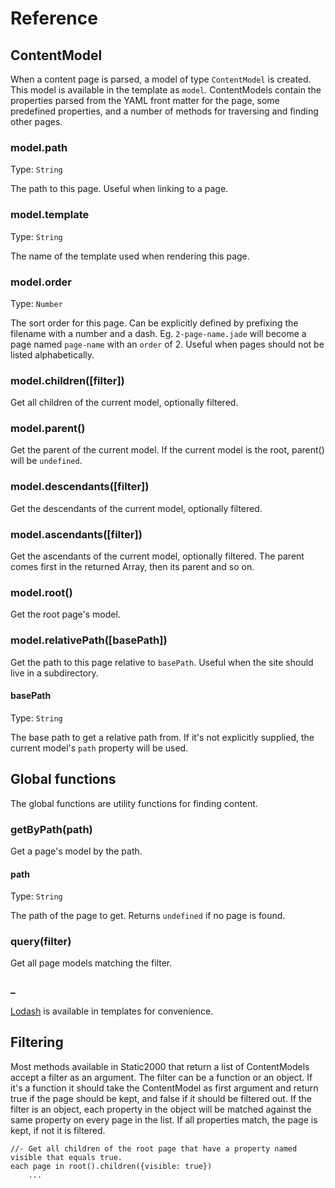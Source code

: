 # Reference

## ContentModel

When a content page is parsed, a model of type `ContentModel` is created. This model is available in the template as `model`. ContentModels contain the properties parsed from the YAML front matter for the page, some predefined properties, and a number of methods for traversing and finding other pages.

### model.path

Type: `String`

The path to this page. Useful when linking to a page.

### model.template

Type: `String`

The name of the template used when rendering this page.

### model.order

Type: `Number`

The sort order for this page. Can be explicitly defined by prefixing the filename with a number and a dash. Eg. `2-page-name.jade` will become a page named `page-name` with an `order` of 2. Useful when pages should not be listed alphabetically.

### model.children([filter])

Get all children of the current model, optionally filtered.

### model.parent()

Get the parent of the current model. If the current model is the root, parent() will be `undefined`.

### model.descendants([filter])

Get the descendants of the current model, optionally filtered.

### model.ascendants([filter])

Get the ascendants of the current model, optionally filtered. The parent comes first in the returned Array, then its parent and so on.

### model.root()

Get the root page's model.

### model.relativePath([basePath])

Get the path to this page relative to `basePath`. Useful when the site should live in a subdirectory.

#### basePath

Type: `String`

The base path to get a relative path from. If it's not explicitly supplied, the current model's `path` property will be used.

## Global functions

The global functions are utility functions for finding content.

### getByPath(path)

Get a page's model by the path.

#### path

Type: `String`

The path of the page to get. Returns `undefined` if no page is found.

### query(filter)

Get all page models matching the filter.

### _

[Lodash](https://lodash.com/) is available in templates for convenience.

## Filtering

Most methods available in Static2000 that return a list of ContentModels accept a filter as an argument. The filter can be a function or an object. If it's a function it should take the ContentModel as first argument and return true if the page should be kept, and false if it should be filtered out. If the filter is an object, each property in the object will be matched against the same property on every page in the list. If all properties match, the page is kept, if not it is filtered.

```jade
//- Get all children of the root page that have a property named visible that equals true.
each page in root().children({visible: true})
    ...
```
